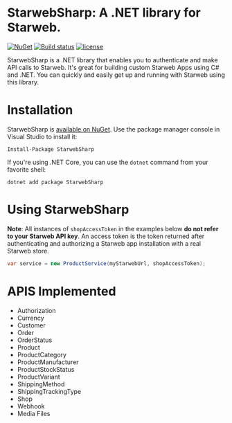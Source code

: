 # StarwebSharp: A .NET library for Starweb.

[![NuGet](https://img.shields.io/nuget/v/StarwebSharp.svg?maxAge=3600)](https://www.nuget.org/packages/StarwebSharp/)
[![Build status](https://ci.appveyor.com/api/projects/status/puv0og0m0olwj8l4?svg=true)](https://ci.appveyor.com/project/ajayak/primepenguin-starwebsharp/branch/master)
[![license](https://img.shields.io/github/license/mashape/apistatus.svg?maxAge=3600)](https://raw.githubusercontent.com/PrimePenguin/PrimePenguin.StarwebSharp/master/LICENSE)

StarwebSharp is a .NET library that enables you to authenticate and make API calls to Starweb. It's great for 
building custom Starweb Apps using C# and .NET. You can quickly and easily get up and running with Starweb
using this library.

# Installation

StarwebSharp is [available on NuGet](https://www.nuget.org/packages/StarwebSharp/). Use the package manager
console in Visual Studio to install it:

```
Install-Package StarwebSharp
```

If you're using .NET Core, you can use the `dotnet` command from your favorite shell:

```
dotnet add package StarwebSharp
```

# Using StarwebSharp

**Note**: All instances of `shopAccessToken` in the examples below **do not refer to your Starweb API key**.
An access token is the token returned after authenticating and authorizing a Starweb app installation with a
real Starweb store.


```cs
var service = new ProductService(myStarwebUrl, shopAccessToken);
```

# APIS Implemented
- Authorization
- Currency
- Customer
- Order
- OrderStatus
- Product
- ProductCategory
- ProductManufacturer
- ProductStockStatus
- ProductVariant
- ShippingMethod
- ShippingTrackingType
- Shop
- Webhook
- Media Files
